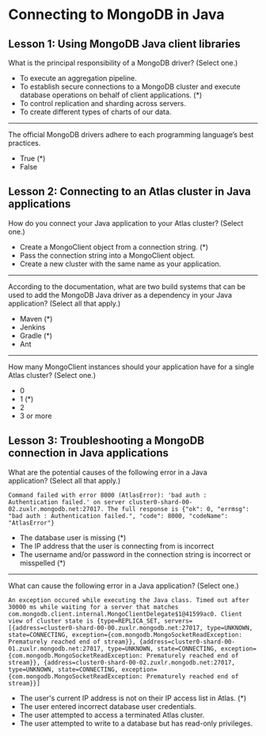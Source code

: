 # Connecting to MongoDB in Java

## Lesson 1: Using MongoDB Java client libraries

What is the principal responsibility of a MongoDB driver? (Select one.)

* To execute an aggregation pipeline.
* To establish secure connections to a MongoDB cluster and execute database operations on behalf of client applications. (*)
* To control replication and sharding across servers.
* To create different types of charts of our data.

***

The official MongoDB drivers adhere to each programming language’s best practices.

* True (*)
* False

## Lesson 2: Connecting to an Atlas cluster in Java applications

How do you connect your Java application to your Atlas cluster? (Select one.)

* Create a MongoClient object from a connection string. (*)
* Pass the connection string into a MongoClient object.
* Create a new cluster with the same name as your application.

***

According to the documentation, what are two build systems that can be used to add the MongoDB Java driver as a dependency in your Java application? (Select all that apply.)

* Maven (*)
* Jenkins
* Gradle (*)
* Ant

***

How many MongoClient instances should your application have for a single Atlas cluster? (Select one.)

* 0
* 1 (*)
* 2
* 3 or more

## Lesson 3: Troubleshooting a MongoDB connection in Java applications

What are the potential causes of the following error in a Java application? (Select all that apply.)

```
Command failed with error 8000 (AtlasError): 'bad auth : Authentication failed.' on server cluster0-shard-00-02.zuxlr.mongodb.net:27017. The full response is {"ok": 0, "errmsg": "bad auth : Authentication failed.", "code": 8000, "codeName": "AtlasError"}
```

* The database user is missing (*)
* The IP address that the user is connecting from is incorrect
* The username and/or password in the connection string is incorrect or misspelled (*)

***

What can cause the following error in a Java application? (Select one.)

```
An exception occured while executing the Java class. Timed out after 30000 ms while waiting for a server that matches com.mongodb.client.internal.MongoClientDelegate$1@41599ac0. Client view of cluster state is {type=REPLICA_SET, servers=[{address=cluster0-shard-00-00.zuxlr.mongodb.net:27017, type=UNKNOWN, state=CONNECTING, exception={com.mongodb.MongoSocketReadException: Prematurely reached end of stream}}, {address=cluster0-shard-00-01.zuxlr.mongodb.net:27017, type=UNKNOWN, state=CONNECTING, exception={com.mongodb.MongoSocketReadException: Prematurely reached end of stream}}, {address=cluster0-shard-00-02.zuxlr.mongodb.net:27017, type=UNKNOWN, state=CONNECTING, exception={com.mongodb.MongoSocketReadException: Prematurely reached end of stream}}]
```

*  The user's current IP address is not on their IP access list in Atlas. (*)
* The user entered incorrect database user credentials.
* The user attempted to access a terminated Atlas cluster.
* The user attempted to write to a database but has read-only privileges.
